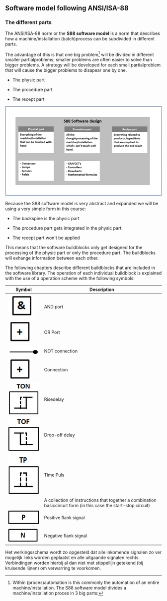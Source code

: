 ## Software model following ANSI/ISA-88

### The different parts

The ANSI/ISA-88 norm or the **S88 software model** is a norm that describes how a machine/installation (batch)process can be subdivided in different parts.

The advantage of this is that one big problem[^1] will be divided in different smaller partialproblems; smaller problems are often easier to solve than bigger problems. A strategy will be developed for each small partialproblem that will cause the bigger problems to disapear one by one.


[^1]: Within (proces)automation is this commonly the automation of an entire machine/installation.
The S88 software model divides a machine/installation proces in 3 big parts:

-   The physic part

-   The procedure part

-   The recept part

![S88 Software Design ](../Ad06/Images/S88_Softwaredesign.jpg)

Because the S88 software model is very abstract and expanded we will be using a very simple form in this course:


-   The backspine is the physic part

-   The procedure part gets integrated in the physic part.

-   The recept part won't be applied

This means that the software buildblocks only get designed for the processing of the physic part or only the procedure part.
The buildblocks will exhange information between each other.

The following chapters describe different buildblocks that are included in the software library. The operation of each individual buildblock is explained with the use of a operation scheme with the following symbols:

| **Symbol** | **Description**                                                                                                             |
|-------------|------------------------------------------------------------------------------------------------------------------------------|
|     ![AND port ](../Ad06/Images/AND.jpg)        | AND port                                                                                                                    |
|     ![OR port ](../Ad06/Images/OR.jpg)        | OR Port                                                                                                                     |
|      ![Not connection ](../Ad06/Images/NOT-connection.jpg)       | NOT connection                                                                                                               |
|        ![OR port ](../Ad06/Images/OR.jpg)     | Connection                                                                                                                   |
|     ![TON ](../Ad06/Images/TON.jpg)        | Risedelay                                                                                                              |
|        ![TOF ](../Ad06/Images/TOF.jpg)     | Drop-off delay                                                                                                             |
|      ![Time pulse ](../Ad06/Images/TP.jpg)       | Time Puls                                                                                                                     |
|             | A collection of instructions that together a combination basiccircuit form (in this case the start-stop circuit)  |
|       ![Positive flank ](../Ad06/Images/Pflank.jpg)      | Positive flank signal                                                                                                       |
|        ![Negative flank ](../Ad06/Images/Nflank.jpg)     | Negative flank signal                                                                                                       |


Het werkingsschema wordt zo opgesteld dat alle inkomende signalen zo ver
mogelijk links worden geplaatst en alle uitgaande signalen rechts. Verbindingen
worden hierbij al dan niet met stippellijn getekend (bij kruisende lijnen) om
verwarring te voorkomen.
